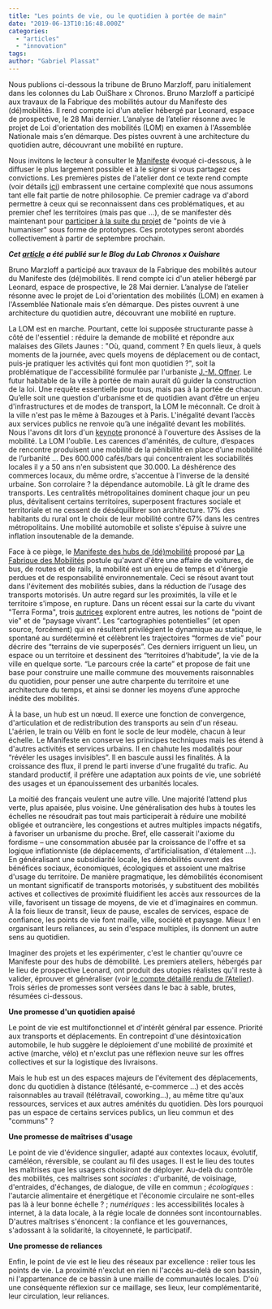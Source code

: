 ```yaml
---
title: "Les points de vie, ou le quotidien à portée de main"
date: "2019-06-13T10:16:48.000Z"
categories: 
  - "articles"
  - "innovation"
tags: 
author: "Gabriel Plassat"
---
```


Nous publions ci-dessous la tribune de Bruno Marzloff, paru initialement dans les colonnes du Lab OuiShare x Chronos. Bruno Marzloff a participé aux travaux de la Fabrique des mobilités autour du Manifeste des (dé)mobilités. Il rend compte ici d'un atelier hébergé par Leonard, espace de prospective, le 28 Mai dernier. L’analyse de l’atelier résonne avec le projet de Loi d'orientation des mobilités (LOM) en examen à l'Assemblée Nationale mais s’en démarque. Des pistes ouvrent à une architecture du quotidien autre, découvrant une mobilité en rupture.

Nous invitons le lecteur à consulter le [Manifeste](http://lafabriquedesmobilites.fr/articles/innovation/manifeste-inventons-hubs-de-demobilite/) évoqué ci-dessous, à le diffuser le plus largement possible et à le signer si vous partagez ces convictions. Les premières pistes de l'atelier dont ce texte rend compte (voir détails [ici](https://wiki.lafabriquedesmobilites.fr/wiki/CR_Hubs_de_Mobilit%C3%A9_N%C2%B03)) embrassent une certaine complexité que nous assumons tant elle fait partie de notre philosophie. Ce premier cadrage va d'abord permettre à ceux qui se reconnaissent dans ces problématiques, et au premier chef les territoires (mais pas que …), de se manifester dès maintenant pour [participer à la suite du projet](mailto:lafabriquedesmobilites@gmail.com) de "points de vie à humaniser" sous forme de prototypes. Ces prototypes seront abordés collectivement à partir de septembre prochain.

_**Cet [article](https://medium.com/le-lab/les-points-de-vie-ou-le-quotidien-%C3%A0-port%C3%A9e-de-main-f9676f0fe5d2) a été publié sur le Blog du Lab Chronos x Ouishare**_

Bruno Marzloff a participé aux travaux de la Fabrique des mobilités autour du Manifeste des (dé)mobilités. Il rend compte ici d'un atelier hébergé par Leonard, espace de prospective, le 28 Mai dernier. L’analyse de l’atelier résonne avec le projet de Loi d'orientation des mobilités (LOM) en examen à l'Assemblée Nationale mais s’en démarque. Des pistes ouvrent à une architecture du quotidien autre, découvrant une mobilité en rupture.

La LOM est en marche. Pourtant, cette loi supposée structurante passe à côté de l'essentiel : réduire la demande de mobilité et répondre aux malaises des Gilets Jaunes : "Où, quand, comment ? En quels lieux, à quels moments de la journée, avec quels moyens de déplacement ou de contact, puis-je pratiquer les activités qui font mon quotidien ?", soit la problématique de l'accessibilité formulée par l'urbaniste [J.-M. Offner](https://www.lemonde.fr/idees/article/2019/01/15/gilets-jaunes-une-politique-du-quotidien-reste-a-inventer-seule-a-meme-de-repondre-au-mal-etre-exprime_5409170_3232.html?xtmc=offner&xtcr=1). Le futur habitable de la ville à portée de main aurait dû guider la construction de la loi. Une requête essentielle pour tous, mais pas à la portée de chacun. Qu’elle soit une question d'urbanisme et de quotidien avant d’être un enjeu d'infrastructures et de modes de transport, la LOM le méconnaît. Ce droit à la ville n'est pas le même à Bazouges et à Paris. L'inégalité devant l’accès aux services publics ne renvoie qu’à une inégalité devant les mobilités. Nous l'avons dit lors d'un [keynote](https://medium.com/le-lab/assisesmobilit%C3%A9-l%C3%A2ge-des-agilit%C3%A9s-est-aussi-l-%C3%A2ge-des-doutes-b42ec9863b0) prononcé à l'ouverture des Assises de la mobilité. La LOM l'oublie. Les carences d'aménités, de culture, d’espaces de rencontre produisent une mobilité de la pénibilité en place d’une mobilité de l’urbanité … Des 600.000 cafés/bars qui concentraient les sociabilités locales il y a 50 ans n'en subsistent que 30.000. La déshérence des commerces locaux, du même ordre, s'accentue à l'inverse de la densité urbaine. Son corrolaire ? la dépendance automobile. Là gît le drame des transports. Les centralités métropolitaines dominent chaque jour un peu plus, dévitalisent certains territoires, superposent fractures sociale et territoriale et ne cessent de déséquilibrer son architecture. 17% des habitants du rural ont le choix de leur mobilité contre 67% dans les centres métropolitains. Une mobilité automobile et soliste s'épuise à suivre une inflation insoutenable de la demande.

Face à ce piège, le [Manifeste des hubs de (dé)mobilité](http://lafabriquedesmobilites.fr/articles/innovation/manifeste-inventons-hubs-de-demobilite/) proposé par [La Fabrique des Mobilités](http://lafabriquedesmobilites.fr/) postule qu'avant d'être une affaire de voitures, de bus, de routes et de rails, la mobilité est un enjeu de temps et d'énergie perdues et de responsabilité environnementale. Ceci se résout avant tout dans l'évitement des mobilités subies, dans la réduction de l’usage des transports motorisés. Un autre regard sur les proximités, la ville et le territoire s'impose, en rupture. Dans un récent essai sur la carte du vivant "Terra Forma", trois [autrices](https://www.franceculture.fr/oeuvre/terra-forma-0) explorent entre autres, les notions de "point de vie" et de “paysage vivant”. Les “cartographies potentielles” (et open source, forcément) qui en résultent privilégient le dynamique au statique, le spontané au surdéterminé et célèbrent les trajectoires “formes de vie” pour décrire des “terrains de vie superposés”. Ces derniers irriguent un lieu, un espace ou un territoire et dessinent des “territoires d’habitude”, la vie de la ville en quelque sorte. “Le parcours crée la carte” et propose de fait une base pour construire une maille commune des mouvements raisonnables du quotidien, pour penser une autre charpente du territoire et une architecture du temps, et ainsi se donner les moyens d’une approche inédite des mobilités.

À la base, un hub est un nœud. Il exerce une fonction de convergence, d'articulation et de redistribution des transports au sein d'un réseau. L'aérien, le train ou Vélib en font le socle de leur modèle, chacun à leur échelle. Le Manifeste en conserve les principes techniques mais les étend à d'autres activités et services urbains. Il en chahute les modalités pour “révéler les usages invisibles”. Il en bascule aussi les finalités. À la croissance des flux, il prend le parti inverse d'une frugalité du trafic. Au standard productif, il préfère une adaptation aux points de vie, une sobriété des usages et un épanouissement des urbanités locales.

La moitié des français veulent une autre ville. Une majorité l’attend plus verte, plus apaisée, plus voisine. Une généralisation des hubs à toutes les échelles ne résoudrait pas tout mais participerait à réduire une mobilité obligée et outrancière, les congestions et autres multiples impacts négatifs, à favoriser un urbanisme du proche. Bref, elle casserait l'axiome du fordisme – une consommation abusée par la croissance de l'offre et sa logique inflationniste (de déplacements, d'artificialisation, d'étalement …). En généralisant une subsidiarité locale, les démobilités ouvrent des bénéfices sociaux, économiques, écologiques et assoient une maîtrise d'usage du territoire. De manière pragmatique, les démobilités économisent un montant significatif de transports motorisés, y substituent des mobilités actives et collectives de proximité fluidifient les accès aux ressources de la ville, favorisent un tissage de moyens, de vie et d'imaginaires en commun. À la fois lieux de transit, lieux de pause, escales de services, espace de confiance, les points de vie font maille, ville, société et paysage. Mieux ! en organisant leurs reliances, au sein d'espace multiples, ils donnent un autre sens au quotidien.

Imaginer des projets et les expérimenter, c'est le chantier qu'ouvre ce Manifeste pour des hubs de démobilité. Les premiers ateliers, hébergés par le lieu de prospective Leonard, ont produit des utopies réalistes qu'il reste à valider, éprouver et généraliser (voir [le compte détaillé rendu de l’Atelier](https://wiki.lafabriquedesmobilites.fr/wiki/CR_Hubs_de_Mobilit%C3%A9_N%C2%B03)). Trois séries de promesses sont versées dans le bac à sable, brutes, résumées ci-dessous.

**Une promesse d'un quotidien apaisé**

Le point de vie est multifonctionnel et d'intérêt général par essence. Priorité aux transports et déplacements. En contrepoint d'une désintoxication automobile, le hub suggère le déploiement d'une mobilité de proximité et active (marche, vélo) et n'exclut pas une réflexion neuve sur les offres collectives et sur la logistique des livraisons.

Mais le hub est un des espaces majeurs de l'évitement des déplacements, donc du quotidien à distance (télésanté, e-commerce …) et des accès raisonnables au travail (télétravail, coworking…), au même titre qu'aux ressources, services et aux autres aménités du quotidien. Dès lors pourquoi pas un espace de certains services publics, un lieu commun et des "communs" ?

**Une promesse de maîtrises d'usage**

Le point de vie d'évidence singulier, adapté aux contextes locaux, évolutif, caméléon, réversible, se coulant au fil des usages. Il est le lieu des toutes les maîtrises que les usagers choisiront de déployer. Au-delà du contrôle des mobilités, ces maîtrises sont _sociales_ : d'urbanité, de voisinage, d'entraides, d'échanges, de dialogue, de ville en commun ; _écologiques_ : l'autarcie alimentaire et énergétique et l'économie circulaire ne sont-elles pas là à leur bonne échelle ? ; _numériques_ : les accessibilités locales à internet, à la data locale, à la régie locale de données sont incontournables. D'autres maîtrises s'énoncent : la confiance et les gouvernances, s'adossant à la solidarité, la citoyenneté, le participatif.

**Une promesse de reliances**

Enfin, le point de vie est le lieu des réseaux par excellence : relier tous les points de vie. La proximité n'exclut en rien ni l'accès au-delà de son bassin, ni l'appartenance de ce bassin à une maille de communautés locales. D'où une conséquente réflexion sur ce maillage, ses lieux, leur complémentarité, leur circulation, leur reliances.
